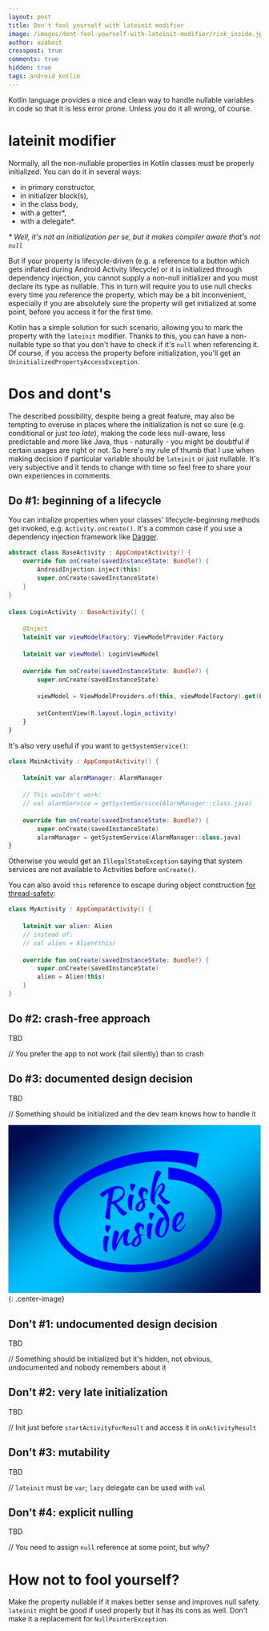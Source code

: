 ```yaml
---
layout: post
title: Don't fool yourself with lateinit modifier
image: /images/dont-fool-yourself-with-lateinit-modifier/risk_inside.jpg
author: azabost
crosspost: true
comments: true
hidden: true
tags: android kotlin
---
```


Kotlin language provides a nice and clean way to handle nullable variables in code so that it is less error prone. Unless you do it all wrong, of course.

# lateinit modifier #

Normally, all the non-nullable properties in Kotlin classes must be properly initialized. You can do it in several ways:

* in primary constructor,
* in initializer block(s),
* in the class body,
* with a getter*,
* with a delegate*.

_* Well, it's not an initialization per se, but it makes compiler aware that's not `null`_

But if your property is lifecycle-driven (e.g. a reference to a button which gets inflated during Android Activity lifecycle) or it is initialized through dependency injection, you cannot supply a non-null initializer and you must declare its type as nullable. This in turn will require you to use null checks every time you reference the property, which may be a bit inconvenient, especially if you are absolutely sure the property will get initialized at some point, before you access it for the first time.

Kotlin has a simple solution for such scenario, allowing you to mark the property with the `lateinit` modifier. Thanks to this, you can have a non-nullable type so that you don't have to check if it's `null` when referencing it. Of course, if you access the property before initialization, you'll get an `UninitializedPropertyAccessException`.

# Dos and dont's #

The described possibility, despite being a great feature, may also be tempting to overuse in places where the initialization is not so sure (e.g. conditional or just _too late_), making the code less null-aware, less predictable and more like Java, thus - naturally - you might be doubtful if certain usages are right or not. So here's my rule of thumb that I use when making decision if particular variable should be `lateinit` or just nullable. It's very subjective and it tends to change with time so feel free to share your own experiences in comments.

## Do #1: beginning of a lifecycle ##

You can intialize properties when your classes' lifecycle-beginning methods get invoked, e.g. `Activity.onCreate()`. It's a common case if you use a dependency injection framework like [Dagger](https://google.github.io/dagger/).

```kotlin
abstract class BaseActivity : AppCompatActivity() {
    override fun onCreate(savedInstanceState: Bundle?) {
        AndroidInjection.inject(this)
        super.onCreate(savedInstanceState)
    }
}

class LoginActivity : BaseActivity() {

    @Inject
    lateinit var viewModelFactory: ViewModelProvider.Factory

    lateinit var viewModel: LoginViewModel

    override fun onCreate(savedInstanceState: Bundle?) {
        super.onCreate(savedInstanceState)

        viewModel = ViewModelProviders.of(this, viewModelFactory).get(LoginViewModel::class.java)

        setContentView(R.layout.login_activity)
    }
}
```

It's also very useful if you want to `getSystemService()`:

```kotlin
class MainActivity : AppCompatActivity() {

    lateinit var alarmManager: AlarmManager

    // This wouldn't work:
    // val alarmService = getSystemService(AlarmManager::class.java)

    override fun onCreate(savedInstanceState: Bundle?) {
        super.onCreate(savedInstanceState)
        alarmManager = getSystemService(AlarmManager::class.java)
}

```

Otherwise you would get an `IllegalStateException` saying that system services are not available to Activities before `onCreate()`.

You can also avoid `this` reference to escape during object construction [for thread-safety](https://wiki.sei.cmu.edu/confluence/display/java/TSM01-J.+Do+not+let+the+this+reference+escape+during+object+construction):

```kotlin
class MyActivity : AppCompatActivity() {

    lateinit var alien: Alien
    // instead of:
    // val alien = Alien(this)

    override fun onCreate(savedInstanceState: Bundle?) {
        super.onCreate(savedInstanceState)
        alien = Alien(this)
    }
}
```

## Do #2: crash-free approach ##

TBD

// You prefer the app to not work (fail silently) than to crash

## Do #3: documented design decision ##

TBD

// Something should be initialized and the dev team knows how to handle it

![Risk inside](/images/dont-fool-yourself-with-lateinit-modifier/risk_inside.jpg){: .center-image}

## Don't #1: undocumented design decision ##

TBD

// Something should be initialized but it's hidden, not obvious, undocumented and nobody remembers about it

## Don't #2: very late initialization ##

TBD

// Init just before `startActivityForResult` and access it in `onActivityResult`

## Don't #3: mutability ##

TBD

// `lateinit` must be `var`; `lazy` delegate can be used with `val`

## Don't #4: explicit nulling ##

TBD

// You need to assign `null` reference at some point, but why?

# How not to fool yourself? #

Make the property nullable if it makes better sense and improves null safety. `lateinit` might be good if used properly but it has its cons as well. Don't make it a replacement for `NullPointerException`.

